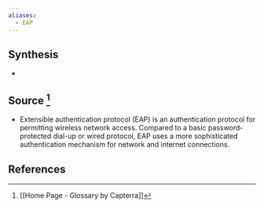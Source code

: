 ```yaml
---
aliases:
  - EAP
---
```

## Synthesis
- 
## Source [^1]
- Extensible authentication protocol (EAP) is an authentication protocol for permitting wireless network access. Compared to a basic password-protected dial-up or wired protocol, EAP uses a more sophisticated authentication mechanism for network and internet connections.
## References

[^1]: [[Home Page - Glossary by Capterra]]